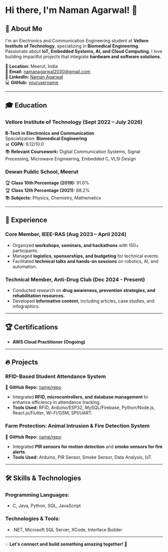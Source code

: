 # Hi there, I'm Naman Agarwal! 👋

## 📍 About Me
I'm an Electronics and Communication Engineering student at **Vellore Institute of Technology**, specializing in **Biomedical Engineering**. Passionate about **IoT, Embedded Systems, AI, and Cloud Computing**, I love building impactful projects that integrate **hardware and software solutions**.

📍 **Location:** Meerut, India  
📧 **Email:** namanagarwal2030@gmail.com  
🔗 **LinkedIn:** [Naman Agarwal](https://www.linkedin.com/in/naman-agarwal-21aa39276)  
💻 **GitHub:** [yourusername](https://github.com/yourusername)  

---

## 🎓 Education
### **Vellore Institute of Technology** (Sept 2022 – July 2026)  
**B-Tech in Electronics and Communication**  
Specialization: **Biomedical Engineering**  
📊 **CGPA:** 8.12/10.0  
📚 **Relevant Coursework:** Digital Communication Systems, Signal Processing, Microwave Engineering, Embedded C, VLSI Design  

### **Dewan Public School, Meerut**  
🏆 **Class 10th Percentage (2019):** 91.6%  
🏆 **Class 12th Percentage (2021):** 88.2%  
📚 **Subjects:** Physics, Chemistry, Mathematics  

---

## 💼 Experience
### **Core Member, IEEE-RAS** (Aug 2023 – April 2024)  
- Organized **workshops, seminars, and hackathons** with 150+ participants.
- Managed **logistics, sponsorships, and budgeting** for technical events.
- Facilitated **technical talks and hands-on sessions** on robotics, AI, and automation.

### **Technical Member, Anti-Drug Club** (Dec 2024 - Present)  
- Conducted research on **drug awareness, prevention strategies, and rehabilitation resources**.
- Developed **informative content**, including articles, case studies, and infographics.

---

## 🏆 Certifications
- **AWS Cloud Practitioner (Ongoing)**

---

## 🔥 Projects
### **RFID-Based Student Attendance System**  
🔗 **GitHub Repo:** [name/repo](https://github.com/name/repo)  
- Integrated **RFID, microcontrollers, and database management** to enhance efficiency in attendance tracking.
- **Tools Used:** RFID, Arduino/ESP32, MySQL/Firebase, Python/Node.js, React.js/Flutter, Wi-Fi/GSM, SPI/UART.

### **Farm Protection: Animal Intrusion & Fire Detection System**  
🔗 **GitHub Repo:** [name/repo](https://github.com/name/repo)  
- Integrated **PIR sensors for motion detection** and **smoke sensors for fire alerts**.
- **Tools Used:** Arduino, PIR Sensor, Smoke Sensor, Data Analysis, IoT.

---

## 🛠️ Skills & Technologies
### **Programming Languages:**  
- C, Java, Python, SQL, JavaScript  

### **Technologies & Tools:**  
- .NET, Microsoft SQL Server, XCode, Interface Builder  

---

💡 **Let's connect and build something amazing together! 🚀**
